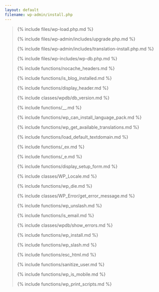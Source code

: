 ```yaml
---
layout: default
filename: wp-admin/install.php
---
```


<blockquote>

{% include files/wp-load.php.md %}

{% include files/wp-admin/includes/upgrade.php.md %}

{% include files/wp-admin/includes/translation-install.php.md %}

{% include files/wp-includes/wp-db.php.md %}

{% include functions/nocache_headers.md %}

{% include functions/is_blog_installed.md %}

{% include functions/display_header.md %}

{% include classes/wpdb/db_version.md %}

{% include functions/__.md %}

{% include functions/wp_can_install_language_pack.md %}

{% include functions/wp_get_available_translations.md %}



{% include functions/load_default_textdomain.md %}

{% include functions/_ex.md %}

{% include functions/_e.md %}

{% include functions/display_setup_form.md %}

{% include classes/WP_Locale.md %}

{% include functions/wp_die.md %}

{% include classes/WP_Error/get_error_message.md %}

{% include functions/wp_unslash.md %}

{% include functions/is_email.md %}

{% include classes/wpdb/show_errors.md %}

{% include functions/wp_install.md %}

{% include functions/wp_slash.md %}

{% include functions/esc_html.md %}

{% include functions/sanitize_user.md %}

{% include functions/wp_is_mobile.md %}

{% include functions/wp_print_scripts.md %}

</blockquote>
